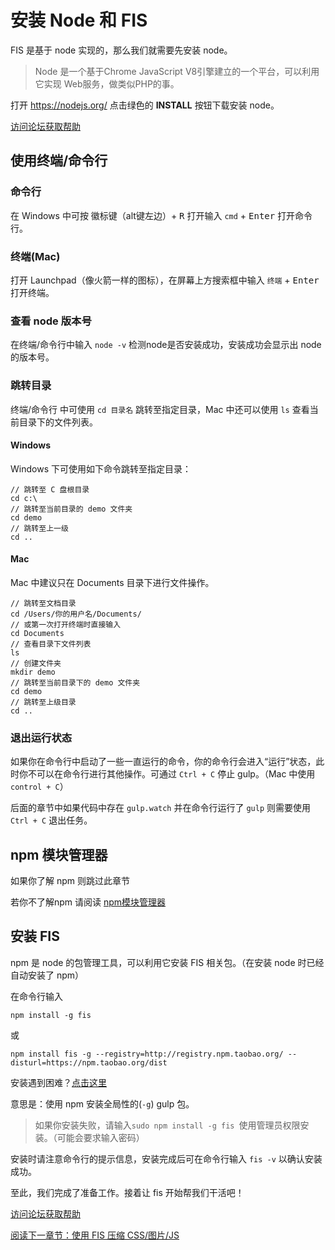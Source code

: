 # 安装 Node 和 FIS

FIS 是基于 node 实现的，那么我们就需要先安装 node。

> Node 是一个基于Chrome JavaScript V8引擎建立的一个平台，可以利用它实现 Web服务，做类似PHP的事。

打开 https://nodejs.org/ 点击绿色的 **INSTALL** 按钮下载安装 node。

[访问论坛获取帮助](https://github.com/nimojs/gulp-book/issues/10)

<a href="#hash_cli" name="hash_cli"></a>

使用终端/命令行
-------------

### 命令行
在 Windows 中可按 <kbd>徽标键</kbd>（alt键左边）+ <kbd>R</kbd> 打开输入 `cmd` + <kbd>Enter</kbd> 打开命令行。

### 终端(Mac)
打开 Launchpad（像火箭一样的图标），在屏幕上方搜索框中输入 `终端` + <kbd>Enter</kbd> 打开终端。

### 查看 node 版本号
在终端/命令行中输入 `node -v` 检测node是否安装成功，安装成功会显示出 node 的版本号。

### 跳转目录
终端/命令行 中可使用 `cd 目录名` 跳转至指定目录，Mac 中还可以使用 `ls` 查看当前目录下的文件列表。

#### Windows
Windows 下可使用如下命令跳转至指定目录：

```
// 跳转至 C 盘根目录
cd c:\
// 跳转至当前目录的 demo 文件夹
cd demo
// 跳转至上一级
cd ..
```

#### Mac
Mac 中建议只在 Documents 目录下进行文件操作。

```
// 跳转至文档目录
cd /Users/你的用户名/Documents/
// 或第一次打开终端时直接输入
cd Documents
// 查看目录下文件列表
ls
// 创建文件夹
mkdir demo
// 跳转至当前目录下的 demo 文件夹
cd demo
// 跳转至上级目录
cd ..
```

### 退出运行状态
如果你在命令行中启动了一些一直运行的命令，你的命令行会进入“运行”状态，此时你不可以在命令行进行其他操作。可通过 `Ctrl + C` 停止 gulp。（Mac 中使用 `control + C`）

后面的章节中如果代码中存在 `gulp.watch` 并在命令行运行了 `gulp` 则需要使用 `Ctrl + C` 退出任务。

npm 模块管理器
-------------
如果你了解 npm 则跳过此章节

若你不了解npm 请阅读 [npm模块管理器](http://javascript.ruanyifeng.com/nodejs/npm.html)

安装 FIS
----

npm 是 node 的包管理工具，可以利用它安装 FIS 相关包。（在安装 node 时已经自动安装了 npm）

在命令行输入


```
npm install -g fis 
```

或

```
npm install fis -g --registry=http://registry.npm.taobao.org/ --disturl=https://npm.taobao.org/dist
```

安装遇到困难？[点击这里](https://github.com/fex-team/fis/issues/65)

意思是：使用 npm 安装全局性的(`-g`) gulp 包。

> 如果你安装失败，请输入`sudo npm install -g fis `使用管理员权限安装。（可能会要求输入密码）

安装时请注意命令行的提示信息，安装完成后可在命令行输入 `fis -v` 以确认安装成功。

至此，我们完成了准备工作。接着让 fis 开始帮我们干活吧！

[访问论坛获取帮助](https://github.com/nimojs/fis-book/issues/)

[阅读下一章节：使用 FIS 压缩 CSS/图片/JS](chapter2.md)